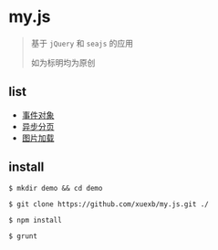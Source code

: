 # my.js

> 基于 `jQuery` 和 `seajs` 的应用
>
> 如为标明均为原创

## list

* [事件对象](src/module/event/)
* [异步分页](src/module/ajaxPage/)
* [图片加载](src/module/imgLoad/)

## install

``` shell
$ mkdir demo && cd demo

$ git clone https://github.com/xuexb/my.js.git ./

$ npm install

$ grunt
```
